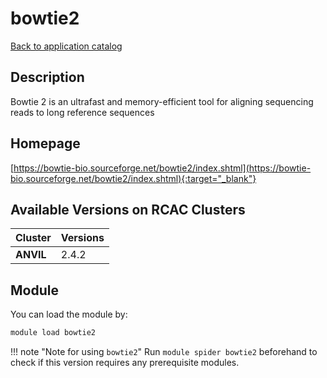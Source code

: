 # bowtie2

[Back to application catalog](../app_catalog.md)

## Description

Bowtie 2 is an ultrafast and memory-efficient tool for aligning sequencing reads to long reference sequences

## Homepage

[https://bowtie-bio.sourceforge.net/bowtie2/index.shtml](https://bowtie-bio.sourceforge.net/bowtie2/index.shtml){:target="_blank"}

## Available Versions on RCAC Clusters

|Cluster|Versions|
|---|---|
**ANVIL**|2.4.2

## Module

You can load the module by:

```bash
module load bowtie2
```

!!! note "Note for using `bowtie2`"
    Run `module spider bowtie2` beforehand to check if this version requires any prerequisite modules.
